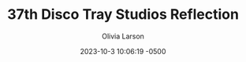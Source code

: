 ---
layout: post
title:  "37th Disco Tray Studios Reflection"
date:   2023-10-3 10:06:19 -0500
categories: reflection post
author: Olivia Larson

---